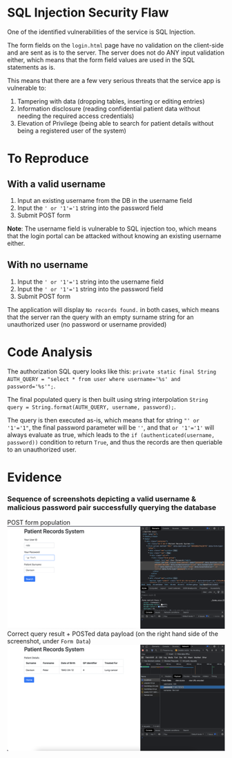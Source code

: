 # SQL Injection Security Flaw

One of the identified vulnerabilities of the service is SQL Injection.

The form fields on the `login.html` page have no validation on the client-side and are sent as is to the server.
The server does not do ANY input validation either, which means that the form field values are used in the SQL statements as is.

This means that there are a few very serious threats that the service app is vulnerable to:
1. Tampering with data (dropping tables, inserting or editing entries)
2. Information disclosure (reading confidential patient data without needing the required access credentials)
3. Elevation of Privilege (being able to search for patient details without being a registered user of the system)

# To Reproduce
## With a valid username
1. Input an existing username from the DB in the username field 
2. Input the `' or '1'='1` string into the password field
3. Submit POST form

**Note**: The username field is vulnerable to SQL injection too, which means that the login portal can be attacked without knowing an existing username either.
## With no username
1. Input the `' or '1'='1` string into the username field
1. Input the `' or '1'='1` string into the password field
2. Submit POST form

The application will display `No records found.` in both cases, which means that the server ran the query with an empty surname string for an unauthorized user (no password or username provided)

# Code Analysis
The authorization SQL query looks like this: `private static final String AUTH_QUERY = "select * from user where username='%s' and password='%s'";`. 

The final populated query is then built using string interpolation `String query = String.format(AUTH_QUERY, username, password);`. 

The query is then executed as-is, which means that for string `"' or '1'='1"`, the final password parameter will be `''`, and that `or '1'='1'` will always evaluate as true, which leads to the `if (authenticated(username, password))` condition to return `True`, and thus the records are then queriable to an unauthorized user. 

# Evidence
### Sequence of screenshots depicting a valid username & malicious password pair successfully querying the database
POST form population
![POST form population](./ss1.png)
Correct query result + POSTed data payload (on the right hand side of the screenshot, under `Form Data`)
![Correct query result + POSTed data payload (on the right hand side of the screenshot, under `Form Data`)](./ss2.png)
